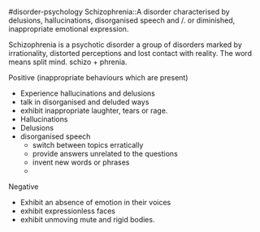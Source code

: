 #disorder-psychology 
Schizophrenia::A disorder characterised by delusions, hallucinations, disorganised speech and /. or diminished, inappropriate emotional expression.

Schizophrenia is a psychotic disorder a group of disorders marked by irrationality, distorted perceptions and lost contact with reality. The word means split mind. schizo + phrenia. 

Positive (inappropriate behaviours which are present)
- Experience hallucinations and delusions
- talk in disorganised and deluded ways
- exhibit inappropriate laughter, tears or rage.
- Hallucinations
- Delusions
- disorganised speech
	- switch between topics erratically
	- provide answers unrelated to the questions
	- invent new words or phrases
	- 

Negative
- Exhibit an absence of emotion in their voices
- exhibit expressionless faces
- exhibit unmoving mute and rigid bodies.